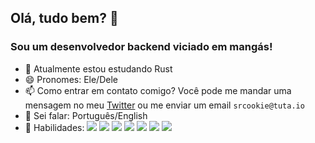 ## Olá, tudo bem? 👋

### Sou um desenvolvedor backend viciado em mangás!
- 🌱 Atualmente estou estudando Rust
- 😄 Pronomes: Ele/Dele
- 📫 Como entrar em contato comigo? Você pode me mandar uma mensagem no meu [Twitter](https://twitter.com/Hackntosh__) ou me enviar um email `srcookie@tuta.io`
- 💬 Sei falar: Português/English
- 🤹 Habilidades: ![](https://img.shields.io/badge/Code-JavaScript-informational?style=flat&logo=javascript&logoColor=white&color=ffffff)
![](https://img.shields.io/badge/Code-TypeScript-informational?style=flat&logo=typescript&logoColor=white&color=ffffff) ![](https://img.shields.io/badge/Code-NodeJS-informational?style=flat&logo=Node.js&logoColor=white&color=ffffff)
![](https://img.shields.io/badge/Code-ExpressJS-informational?style=flat&logo=express&logoColor=white&color=ffffff)
![](https://img.shields.io/badge/Code-ReactJS-informational?style=flat&logo=react&logoColor=white&color=ffffff)
![](https://img.shields.io/badge/Code-ReactNative-informational?style=flat&logo=react&logoColor=white&color=ffffff)
![](https://img.shields.io/badge/Code-Fastify-informational?style=flat&logo=fastify&logoColor=white&color=ffffff)
